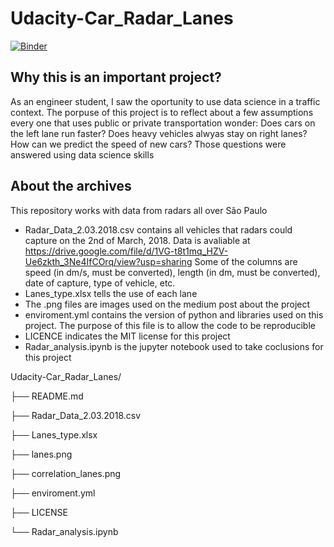 # Udacity-Car_Radar_Lanes


[![Binder](https://mybinder.org/badge_logo.svg)](https://mybinder.org/v2/gh/guilistocco/Udacity-Car_Radar_Lanes/main?filepath=Radar_analysis.ipynb) 
 
 
## Why this is an important project?
As an engineer student, I saw the oportunity to use data science in a traffic context. The porpuse of this project is to reflect about a few assumptions every one that uses public or private transportation wonder: Does cars on the left lane run faster? Does heavy vehicles alwyas stay on right lanes? How can we predict the speed of new cars? Those questions were answered using data science skills


## About the archives
This repository works with data from radars all over São Paulo

* Radar_Data_2.03.2018.csv contains all vehicles that radars could capture on the 2nd of March, 2018. Data is avaliable at https://drive.google.com/file/d/1VG-t8t1mq_HZV-Ue6zkth_3Ne4IfCOrq/view?usp=sharing
Some of the columns are speed (in dm/s, must be converted), length (in dm, must be converted), date of capture, type of vehicle, etc.
* Lanes_type.xlsx tells the use of each lane
* The .png files are images used on the medium post about the project
* enviroment.yml contains the version of python and libraries used on this project. The purpose of this file is to allow the code to be reproducible
* LICENCE indicates the MIT license for this project
* Radar_analysis.ipynb is the jupyter notebook used to take coclusions for this project 

Udacity-Car_Radar_Lanes/

├── README.md

├── Radar_Data_2.03.2018.csv

├── Lanes_type.xlsx

├── lanes.png

├── correlation_lanes.png

├── enviroment.yml

├── LICENSE

└── Radar_analysis.ipynb
